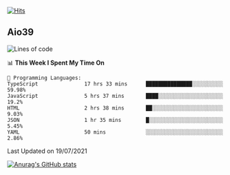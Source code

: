 [![Hits](https://hits.seeyoufarm.com/api/count/incr/badge.svg?url=https%3A%2F%2Fgithub.com%2Faio39&count_bg=%2339C5BB&title_bg=%23555555&icon=&icon_color=%23E7E7E7&title=hits&edge_flat=false)](https://hits.seeyoufarm.com)

## Aio39

<!--START_SECTION:waka-->
![Lines of code](https://img.shields.io/badge/From%20Hello%20World%20I%27ve%20Written-634639%20lines%20of%20code-blue)

📊 **This Week I Spent My Time On** 

```text
💬 Programming Languages: 
TypeScript               17 hrs 33 mins      ███████████████░░░░░░░░░░   59.98% 
JavaScript               5 hrs 37 mins       ████░░░░░░░░░░░░░░░░░░░░░   19.2% 
HTML                     2 hrs 38 mins       ██░░░░░░░░░░░░░░░░░░░░░░░   9.03% 
JSON                     1 hr 35 mins        █░░░░░░░░░░░░░░░░░░░░░░░░   5.45% 
YAML                     50 mins             ░░░░░░░░░░░░░░░░░░░░░░░░░   2.86%

```


 Last Updated on 19/07/2021
<!--END_SECTION:waka-->
[![Anurag's GitHub stats](https://github-readme-stats.vercel.app/api?username=aio39)](https://github.com/anuraghazra/github-readme-stats)

<!--
**aio39/aio39** is a ✨ _special_ ✨ repository because its `README.md` (this file) appears on your GitHub profile.

Here are some ideas to get you started:

- 🔭 I’m currently working on ...
- 🌱 I’m currently learning ...
- 👯 I’m looking to collaborate on ...
- 🤔 I’m looking for help with ...
- 💬 Ask me about ...
- 📫 How to reach me: ...
- 😄 Pronouns: ...
- ⚡ Fun fact: ...
-->
